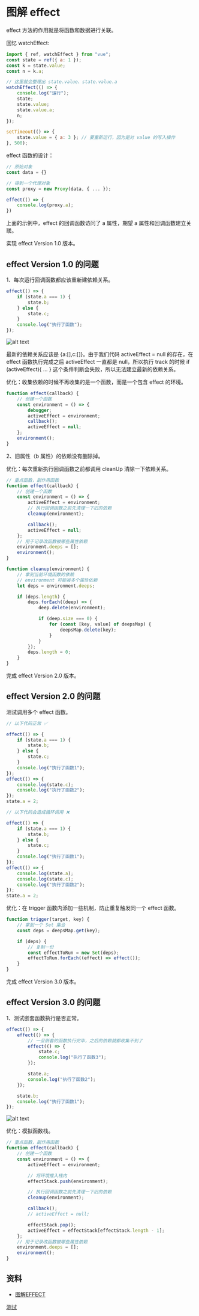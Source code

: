 # 图解 effect

effect 方法的作用就是将函数和数据进行关联。

回忆 watchEffect:

```js
import { ref, watchEffect } from "vue";
const state = ref({ a: 1 });
const k = state.value;
const n = k.a;

// 这里就会整理出 state.value、state.value.a
watchEffect(() => {
    console.log("运行");
    state;
    state.value;
    state.value.a;
    n;
});

setTimeout(() => {
    state.value = { a: 3 }; // 要重新运行，因为是对 value 的写入操作
}, 500);
```

effect 函数的设计：

```js
// 原始对象
const data = {}

// 得到一个代理对象
const proxy = new Proxy(data, { ... });

effect(() => {
    console.log(proxy.a);
})
```

上面的示例中，effect 的回调函数访问了 a 属性，期望 a 属性和回调函数建立关联。

实现 effect Version 1.0 版本。

## effect Version 1.0 的问题

1、每次运行回调函数都应该重新建依赖关系。

```js
effect(() => {
    if (state.a === 1) {
        state.b;
    } else {
        state.c;
    }
    console.log("执行了函数");
});
```

![alt text](image.png)

最新的依赖关系应该是 {a:[],c:[]}。由于我们代码 activeEffect = null 的存在，在 effect 函数执行完成之后 activeEffect 一直都是 null，所以执行 track 的时候 if (activeEffect){ ... } 这个条件判断会失败，所以无法建立最新的依赖关系。

优化：收集依赖的时候不再收集的是一个函数，而是一个包含 effect 的环境。

```js
function effect(callback) {
    // 创建一个函数
    const environment = () => {
        debugger;
        activeEffect = environment;
        callback();
        activeEffect = null;
    };
    environment();
}
```

2、旧属性（b 属性）的依赖没有删除掉。

优化：每次重新执行回调函数之前都调用 cleanUp 清除一下依赖关系。

```js
// 重点函数，副作用函数
function effect(callback) {
    // 创建一个函数
    const environment = () => {
        activeEffect = environment;
        // 执行回调函数之前先清理一下旧的依赖
        cleanup(environment);

        callback();
        activeEffect = null;
    };
    // 用于记录改函数被哪些属性依赖
    environment.deeps = [];
    environment();
}
```

```js
function cleanup(environment) {
    // 拿到当前环境函数的依赖
    // environment 可能被多个属性依赖
    let deps = environment.deeps;

    if (deps.length) {
        deps.forEach((deep) => {
            deep.delete(environment);

            if (deep.size === 0) {
                for (const [key, value] of deepsMap) {
                    deepsMap.delete(key);
                }
            }
        });
        deps.length = 0;
    }
}
```

完成 effect Version 2.0 版本。

## effect Version 2.0 的问题

测试调用多个 effect 函数。

```js
// 以下代码正常 ✅

effect(() => {
    if (state.a === 1) {
        state.b;
    } else {
        state.c;
    }
    console.log("执行了函数1");
});
effect(() => {
    console.log(state.c);
    console.log("执行了函数2");
});
state.a = 2;
```

```js
// 以下代码会造成循环调用 ❌

effect(() => {
    if (state.a === 1) {
        state.b;
    } else {
        state.c;
    }
    console.log("执行了函数1");
});
effect(() => {
    console.log(state.a);
    console.log(state.c);
    console.log("执行了函数2");
});
state.a = 2;
```

优化：在 trigger 函数内添加一些机制，防止重复触发同一个 effect 函数。

```js
function trigger(target, key) {
    // 拿到一个 Set 集合
    const deps = deepsMap.get(key);

    if (deps) {
        // 复制一份
        const effectToRun = new Set(deps);
        effectToRun.forEach((effect) => effect());
    }
}
```

完成 effect Version 3.0 版本。

## effect Version 3.0 的问题

1、测试嵌套函数执行是否正常。

```js
effect(() => {
    effect(() => {
        // 一旦嵌套的函数执行完毕，之后的依赖就都收集不到了
        effect(() => {
            state.c;
            console.log("执行了函数3");
        });

        state.a;
        console.log("执行了函数2");
    });

    state.b;
    console.log("执行了函数1");
});
```

![alt text](image-1.png)

优化：模拟函数栈。

```js
// 重点函数，副作用函数
function effect(callback) {
    // 创建一个函数
    const environment = () => {
        activeEffect = environment;

        // 将环境推入栈内
        effectStack.push(environment);

        // 执行回调函数之前先清理一下旧的依赖
        cleanup(environment);

        callback();
        // activeEffect = null;

        effectStack.pop();
        activeEffect = effectStack[effectStack.length - 1];
    };
    // 用于记录改函数被哪些属性依赖
    environment.deeps = [];
    environment();
}
```

## 资料


- [图解EFFECT](https://gitee.com/dev-edu/vue3/blob/master/03.%20%E6%B7%B1%E5%85%A5%E6%9C%AC%E8%B4%A8/11.%20%E4%B8%AD%E5%9C%BA%E6%8F%92%E6%92%AD-%E5%9B%BE%E8%A7%A3Effect/%E8%AF%BE%E4%BB%B6%E8%B5%84%E6%96%99/%E5%9B%BE%E8%A7%A3EFFECT.md)

[测试](./index.excalidraw)